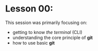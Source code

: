 # Lesson 00:

This session was primarily focusing on:
- getting to know _the terminal_ (CLI)
- understanding the core principle of **git** 
- how to use basic **git** 
